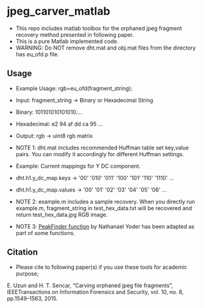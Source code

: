 # jpeg_carver_matlab

* This repo includes matlab toolbox for the orphaned jpeg fragment recovery method presented in following paper.
* This is a pure Matlab implemented code.
* WARNING: Do NOT remove dht.mat and obj.mat files from the directory has eu_ofd.p file. 

## Usage
* Example Usage: rgb=eu_ofd(fragment_string);

* Input: fragment_string -> Binary or Hexadecimal String
* Binary: 101101010101010....
* Hexadecimal: e2 94 af dd ca 95 ...

* Output: rgb -> uint8 rgb matrix

* NOTE 1: dht.mat includes recommended Huffman table set key,value pairs. You can modify it accordingly for different Huffman settings.
* Example: Current mappings for Y DC component.
* dht.h1.y_dc_map.keys 	 -> '00'    '010'    '011'    '100'    '101'    '110'    '1110' ...
* dht.h1.y_dc_map.values -> '00'    '01'    '02'    '03'    '04'    '05'    '06' ...

* NOTE 2: example.m includes a sample recovery. When you directly run example.m, fragment_string in test_hex_data.txt will be recovered and return test_hex_data.jpg RGB image.

* NOTE 3: [PeakFinder function](https://www.mathworks.com/matlabcentral/fileexchange/25500-peakfinder-x0--sel--thresh--extrema--includeendpoints--interpolate-) by Nathanael Yoder has been adapted as part of some functions.
## Citation
* Please cite to following paper(s) if you use these tools for academic purpose;

E. Uzun and H. T. Sencar, “Carving orphaned jpeg file fragments”, IEEETransactions on Information Forensics and Security, vol. 10, no. 8, pp.1549–1563, 2015.
